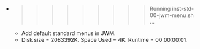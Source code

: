 * >>>>>>>>> Running inst-std-00-jwm-menu.sh ...
  * Add default standard menus in JWM.
  * Disk size = 2083392K. Space Used = 4K. Runtime = 00:00:00:01.
